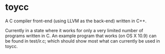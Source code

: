 toycc
=====

A C compiler front-end (using LLVM as the back-end) written in C++.

Currently in a state where it works for only a very limited number of programs 
written in C. An example program that works (on OS X 10.9) can be found in 
test/ir.c; which should show most what can currently be used in toycc.
